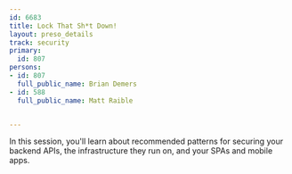 ---
id: 6683
title: Lock That Sh*t Down!
layout: preso_details
track: security
primary:
  id: 807
persons:
- id: 807
  full_public_name: Brian Demers
- id: 588
  full_public_name: Matt Raible

---
In this session, you'll learn about recommended patterns for securing your backend APIs, the infrastructure they run on, and your SPAs and mobile apps.
